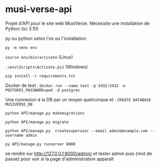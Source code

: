 # musi-verse-api
Projet d'API pour le site web MusiVerse.
Nécessite une installation de Python (ici 3.10)

py ou python selon l'os ou l'installation

`py -m venv env `

`source env/bin/activate` (Linux)

`.\env\Scripts\Activate.ps1` (Windows)

`pip install -r requirements.txt`

Docker de test :
`docker run --name test -p 5432:5432 -e POSTGRES_PASSWORD=pwd -d postgres`

Une connexion à la DB par un moyen quelconque et : 
`CREATE DATABASE MUSIVERSE_DB`


`python API/manage.py makemigrations`

`python API/manage.py migrate`

`python API/manage.py  createsuperuser --email admin@example.com --username admin`

`py API/manage.py runserver 8000`

se rendre sur http://127.0.0.1:8000/admin/ et tester admin puis {mot de passe} pour voir si la page d'administration apparaît

